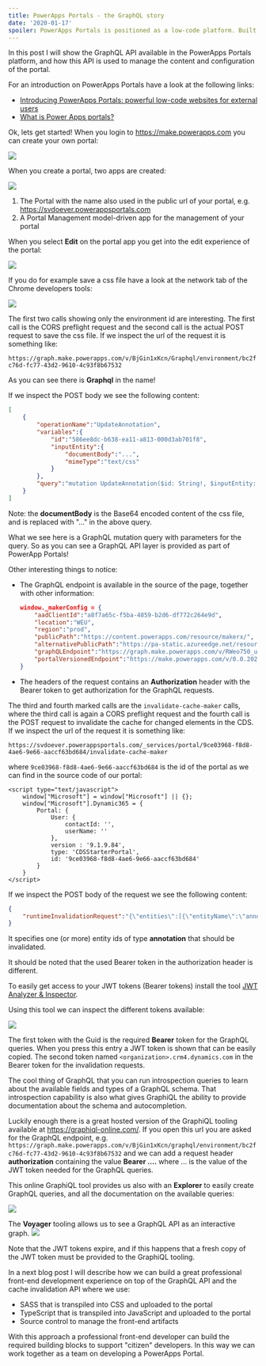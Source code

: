 ```yaml
---
title: PowerApps Portals - the GraphQL story
date: '2020-01-17'
spoiler: PowerApps Portals is positioned as a low-code platform. Built on top of the Dynamics and the underlying Common Data Services (CDS) it enables the "citizen" developer to create public facing websites with support for logged-in users. Underlying the WYSIWYG editing story there is a powerfull beast that can be tamed to add a professional developer story to empower the citizen developer.
---
```


In this post I will show the GraphQL API available in the PowerApps Portals platform, and how this API is used to manage the content and configuration of the portal.

For an introduction on PowerApps Portals have a look at the following links:

- [Introducing PowerApps Portals: powerful low-code websites for external users](https://powerapps.microsoft.com/en-us/blog/introducing-powerapps-portals-powerful-low-code-websites-for-external-users/)
- [What is Power Apps portals?](https://docs.microsoft.com/en-us/powerapps/maker/portals/overview)

Ok, lets get started! When you login to https://make.powerapps.com you can create your own portal:

![](powerapp_portals_the_graphql_story/Create&#32;a&#32;portal.png)

When you create a portal, two apps are created:

![](powerapp_portals_the_graphql_story/Portal&#32;related&#32;apps.png)

1. The Portal with the name also used in the public url of your portal, e.g. https://svdoever.powerappsportals.com
2. A Portal Management model-driven app for the management of your portal

When you select **Edit** on the portal app you get into the edit experience of the portal:

![](powerapp_portals_the_graphql_story/Edit&#32;the&#32;portal.png)

If you do for example save a css file have a look at the network tab of the Chrome developers tools:

![](powerapp_portals_the_graphql_story/Network&#32;activity.png)

The first two calls showing only the environment id are interesting. The first call is the CORS preflight request and the second call is the actual POST request to save the css file. If we inspect the url of the request it is something like:

```https://graph.make.powerapps.com/v/BjGin1xKcn/Graphql/environment/bc2fc76d-fc77-43d2-9610-4c93f8b67532```

As you can see there is **Graphql** in the name!

If we inspect the POST body we see the following content:

```json
[
    {
        "operationName":"UpdateAnnotation",
        "variables":{
            "id":"586ee8dc-b638-ea11-a813-000d3ab701f8",
            "inputEntity":{
                "documentBody":"...",
                "mimeType":"text/css"
            }
        },
        "query":"mutation UpdateAnnotation($id: String!, $inputEntity: InputAnnotation!) {\n  updateAnnotation(id: $id, inputEntity: $inputEntity) {\n    ...AnnotationFields\n    __typename\n  }\n}\n\nfragment AnnotationFields on Annotation {\n  id\n  mimeType\n  documentBody\n  fileName\n  objectTypeCode\n  __typename\n}\n"
    }
]
```
Note: the **documentBody** is the Base64 encoded content of the css file, and is replaced with "..." in the above query.

What we see here is a GraphQL mutation query with parameters for the query. So as you can see a GraphQL API layer is provided as part of PowerApp Portals!

Other interesting things to notice:
- The GraphQL endpoint is available in the source of the page, together with other information:
  ```json
  window._makerConfig = {
      "aadClientId":"a8f7a65c-f5ba-4859-b2d6-df772c264e9d",
      "location":"WEU",
      "region":"prod",
      "publicPath":"https://content.powerapps.com/resource/makerx/",
      "alternativePublicPath":"https://pa-static.azureedge.net/resource/makerx/",
      "graphQLEndpoint":"https://graph.make.powerapps.com/v/RWeo750_up/",
      "portalVersionedEndpoint":"https://make.powerapps.com/v/0.0.20200116.2-t1912.2-prod.prod.8092523c.RWeo750_up/"
  }
- The headers of the request contains an **Authorization** header with the Bearer token to get authorization for the GraphQL requests.

The third and fourth marked calls are the `invalidate-cache-maker` calls, where the third call is again a CORS preflight request and the fourth call is the POST request to invalidate the cache for changed elements in the CDS.
If we inspect the url of the request it is something like:

```
https://svdoever.powerappsportals.com/_services/portal/9ce03968-f8d8-4ae6-9e66-aaccf63bd684/invalidate-cache-maker
```

where `9ce03968-f8d8-4ae6-9e66-aaccf63bd684` is the id of the portal as we can find in the source code of our portal:

```
<script type="text/javascript">
    window["Microsoft"] = window["Microsoft"] || {};
    window["Microsoft"].Dynamic365 = {
        Portal: {
            User: {
                contactId: '',
                userName: ''
            },
            version : '9.1.9.84',
            type: 'CDSStarterPortal',
            id: '9ce03968-f8d8-4ae6-9e66-aaccf63bd684'
        }
    }
</script>
```

If we inspect the POST body of the request we see the following content:

```json
{
    "runtimeInvalidationRequest":"{\"entities\":[{\"entityName\":\"annotation\",\"entityId\":\"586ee8dc-b638-ea11-a813-000d3ab701f8\"}]}"
}
```

It specifies one (or more) entity ids of type **annotation** that should be invalidated.

It should be noted that the used Bearer token in the authorization header is different.

To easily get access to your JWT tokens (Bearer tokens) install the tool [JWT Analyzer & Inspector](https://chrome.google.com/webstore/detail/jwt-analyzer-inspector/henclmbnehmcpbjgipaajbggekefngob).

Using this tool we can inspect the different tokens available:

![](powerapp_portals_the_graphql_story/Bearer&#32;token&#32;for&#32;GraphQL.png)

The first token with the Guid is the required **Bearer** token for the GraphQL queries. When you press this entry a JWT token is shown that can be easily copied.
The second token named `<organization>.crm4.dynamics.com` in the Bearer token for the invalidation requests.

The cool thing of GraphQL that you can run introspection queries to learn about the available fields and types of a GraphQL schema. That introspection capability is also what gives GraphiQL the ability to provide documentation about the schema and autocompletion.

Luckily enough there is a great hosted version of the GraphiQL tooling available at https://graphiql-online.com/. If you open this url you are asked for the GraphQL endpoint, e.g. `https://graph.make.powerapps.com/v/BjGin1xKcn/graphql/environment/bc2fc76d-fc77-43d2-9610-4c93f8b67532` and we can add a request header **authorization** containing the value **Bearer ....** where ... is the value of the JWT token needed for the GraphQL queries.

This online GraphiQL tool provides us also with an **Explorer** to easily create GraphQL queries, and all the documentation on the available queries:

![](powerapp_portals_the_graphql_story/GraphiQL.png)

The **Voyager** tooling allows us to see a GraphQL API as an interactive graph. 
![](powerapp_portals_the_graphql_story/Voyager.png)

Note that the JWT tokens expire, and if this happens that a fresh copy of the JWT token must be provided to the GraphiQL tooling.

In a next blog post I will describe how we can build a great professional front-end development experience on top of the GraphQL API and the cache invalidation API where we use:

- SASS that is transpiled into CSS and uploaded to the portal
- TypeScript that is transpiled into JavaScript and uploaded to the portal
- Source control to manage the front-end artifacts

With this approach a professional front-end developer can build the required building blocks to support "citizen" developers. In this way we can work together as a team on developing a PowerApps Portal.